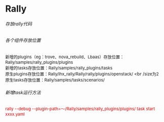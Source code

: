 # Rally
###### 存放rally代码

###### 各个组件存放位置
<font size="2">新增的plugins（eg：trove、nova_rebuild、Lbaas）存放位置：Rally/samples/rally_plugins/plugins  </font><br />
<font size="2">新增的tasks存放位置：Rally/samples/rally_plugins/tasks </font><br /> 
<font size="2">原生plugins存放位置：Rally/lhx_rally/Rally/rally/plugins/openstack/ </font><br /<font size="2">size为2</font><br />
<font size="2">原生tasks存放位置：Rally/samples/tasks/scenarios/</font><br /> 

###### 新增task运行方法
<font size="2"><font color="#dd0000">rally --debug --plugin-path=～/Rally/samples/rally_plugins/plugins/ task start xxxx.yaml</font><br />

